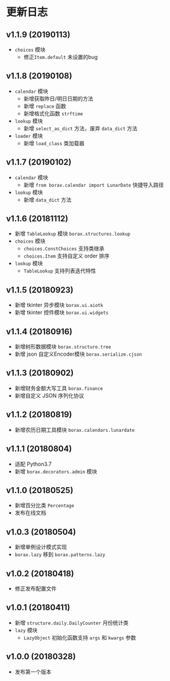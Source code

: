 # 更新日志

## v1.1.9 (20190113)

- `choices` 模块
  - 修正`Item.default` 未设置的bug

## v1.1.8 (20190108)

- `calendar` 模块
  - 新增获取昨日/明日日期的方法
  - 新增 `replace` 函数
  - 新增格式化函数 `strftime`
- `lookup` 模块
  - 新增 `select_as_dict` 方法，废弃 `data_dict` 方法
- `loader` 模块
  - 新增 `load_class` 类加载器
  
## v1.1.7 (20190102)

- `calendar` 模块
  - 新增 `from borax.calendar import LunarDate` 快捷导入路径
- `lookup` 模块
  - 新增 `data_dict` 方法

## v1.1.6 (20181112)

- 新增 `TableLookup` 模块 `borax.structures.lookup`
- `choices` 模块
  - `choices.ConstChoices` 支持类继承
  - `choices.Item` 支持自定义 order 排序
- `lookup` 模块
  - `TableLookup` 支持列表迭代特性

## v1.1.5 (20180923)

- 新增 tkinter 异步模块 `borax.ui.aiotk`
- 新增 tkinter 控件模块 `borax.ui.widgets`

## v1.1.4 (20180916)

- 新增树形数据模块 `borax.structure.tree`
- 新增 json 自定义Encoder模块 `borax.serialize.cjson`

## v1.1.3 (20180902)

- 新增财务金额大写工具 `borax.finance`
- 新增自定义 JSON 序列化协议

## v1.1.2 (20180819)

- 新增农历日期工具模块 `borax.calendars.lunardate`

## v1.1.1 (20180804)

- 适配 Python3.7
- 新增 `borax.decorators.admin` 模块

## v1.1.0 (20180525)

- 新增百分比类 `Percentage`
- 发布在线文档

## v1.0.3 (20180504)

- 新增单例设计模式实现
- `borax.lazy` 移到 `borax.patterns.lazy`

## v1.0.2 (20180418)

- 修正发布配置文件

## v1.0.1 (20180411)

- 新增 `structure.daily.DailyCounter` 月份统计类
- `lazy` 模块
  - `LazyObject` 初始化函数支持 `args` 和 `kwargs` 参数

## v1.0.0 (20180328)

- 发布第一个版本